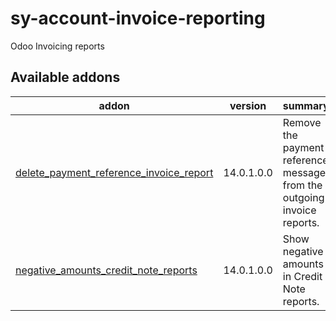 # sy-account-invoice-reporting
Odoo Invoicing reports

[//]: # (addons)

Available addons
----------------
addon | version | summary
--- | --- | ---
[delete_payment_reference_invoice_report](delete_payment_reference_invoice_report/) | 14.0.1.0.0 | Remove the payment reference message from the outgoing invoice reports.
[negative_amounts_credit_note_reports](negative_amounts_credit_note_reports/) | 14.0.1.0.0 | Show negative amounts in Credit Note reports.
[//]: # (end addons)
